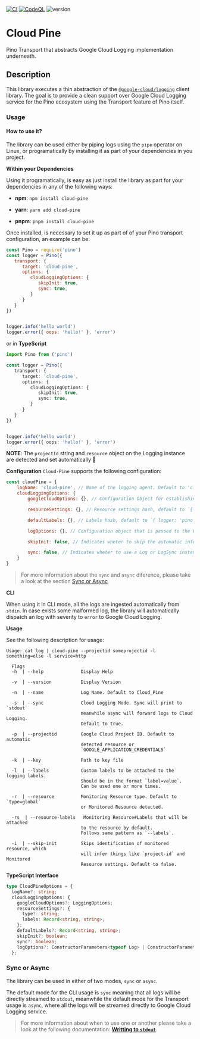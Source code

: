 [![CI](https://github.com/metcoder95/cloud-pine/actions/workflows/ci.yml/badge.svg)](https://github.com/metcoder95/cloud-pine/actions/workflows/ci.yml)
[![CodeQL](https://github.com/metcoder95/cloud-pine/actions/workflows/codeql-analysis.yml/badge.svg)](https://github.com/metcoder95/cloud-pine/actions/workflows/codeql-analysis.yml)
![version](https://badge.fury.io/js/cloud-pine.svg)

# Cloud Pine

Pino Transport that abstracts Google Cloud Logging implementation underneath.

## Description

This library executes a thin abstraction of the [`@google-cloud/logging`](https://cloud.google.com/nodejs/docs/reference/logging/latest) client library.
The goal is to provide a clean support over Google Cloud Logging service for the Pino ecosystem using the Transport feature of Pino itself.

### Usage

#### How to use it?

The library can be used either by piping logs using the `pipe` operator on Linux, or programatically by installing it as part of your dependencies in you project.

**Within your Dependencies**

Using it programatically, is easy as just install the library as part for your dependencies in any of the following ways:

- **npm**: `npm install cloud-pine`

- **yarn**: `yarn add cloud-pine`

- **pnpm**: `pnpm install cloud-pine`

Once installed, is necessary to set it up as part of of your Pino transport configuration, an example can be:

```js
const Pino = require('pino')
const logger = Pino({
   transport: {
      target: 'cloud-pine',
      options: {
         cloudLoggingOptions: {
            skipInit: true,
            sync: true,
         }
      }
   }
})


logger.info('hello world')
logger.error({ oops: 'hello!' }, 'error')
```

or in **TypeScript**

```ts
import Pino from ('pino')

const logger = Pino({
   transport: {
      target: 'cloud-pine',
      options: {
         cloudLoggingOptions: {
            skipInit: true,
            sync: true,
         }
      }
   }
})


logger.info('hello world')
logger.error({ oops: 'hello!' }, 'error')
```

**NOTE**: The `projectId` string and `resource` object on the Logging instance are detected and set automatically 🎉

**Configuration**
`Cloud-Pine` supports the following configuration:

```js
const cloudPine = {
    logName: 'cloud-pine', // Name of the logging agent. Default to 'cloud-pine'
    cloudLoggingOptions: {
        googleCloudOptions: {}, // Configuration Object for establishing connection with Google Cloud Logging. Default to undefined. Ref: https://cloud.google.com/nodejs/docs/reference/logging/latest/logging/loggingoptions

        resourceSettings: {}, // Resource settings hash, default to `{ type: 'global' }`. The hash is persisted across logs and inferred based on the API `Logging#setDetectedResource` result. Ref: https://cloud.google.com/logging/docs/reference/v2/rest/v2/MonitoredResource

        defaultLabels: {}, // Labels hash, default to `{ logger: 'pino', agent: 'cloud_pine' }`. The hash is persisted across logs. Ref: https://cloud.google.com/logging/docs/reference/v2/rest/v2/LogEntry,

        logOptions: {}, // Configuration object that is passed to the Log/LogSync instance. Default to undefined. Ref: https://cloud.google.com/nodejs/docs/reference/logging/latest/logging/log and https://cloud.google.com/nodejs/docs/reference/logging/latest/logging/logsync

        skipInit: false, // Indicates wheter to skip the automatic inferr of `projectId` and `MonitoredResource` metadata. Default to `false`.

        sync: false, // Indicates wheter to use a Log or LogSync instance. Default to false.
    }
}
```

>For more information about the `sync` and `async` diference, please take a look at the section [Sync or Async](#syncorasync)

**CLI**

When using it in CLI mode, all the logs are ingested automatically from `stdin`. In case exists some malformed log, the library will automatically dispatch an log with severity to `error` to Google Cloud Logging.

**Usage**

See the following description for usage:
```
Usage: cat log | cloud-pine --projectid someprojectid -l something=else -l service=http

  Flags
  -h  | --help              Display Help

  -v  | --version           Display Version

  -n  | --name              Log Name. Default to Cloud_Pine

  -s  | --sync              Cloud Logging Mode. Sync will print to `stdout`
                            meanwhile async will forward logs to Cloud Logging.
                            Default to true.

  -p  | --projectid         Google Cloud Project ID. Default to automatic
                            detected resource or
                            `GOOGLE_APPLICATION_CREDENTIALS`

  -k  | --key               Path to key file

  -l  | --labels            Custom labels to be attached to the logging labels.
                            Should be in the format `label=value`.
                            Can be used one or more times.

  -r  | --resource          Monitoring Resource type. Default to `type=global`
                            or Monitored Resource detected.

  -rs  | --resource-labels   Monitoring Resource#Labels that will be attached
                            to the resource by default.
                            Follows same pattern as `--labels`.

  -i  | --skip-init         Skips identification of monitored resource, which
                            will infer things like `project-id` and Monitored
                            Resource settings. Default to false.
```

**TypeScript Interface**

```ts
type CloudPineOptions = {
  logName?: string;
  cloudLoggingOptions: {
    googleCloudOptions?: LoggingOptions;
    resourceSettings?: {
      type?: string;
      labels: Record<string, string>;
    };
    defaultLabels?: Record<string, string>;
    skipInit?: boolean;
    sync?: boolean;
    logOptions?: ConstructorParameters<typeof Log> | ConstructorParameters<typeof LogSync>;
  };
```

### Sync or Async
<a id="syncorasync"></a>

The library can be used in either of two modes, `sync` or `async`.

The default mode for the CLI usage is `sync` meaning that all logs will be directly streamed to `stdout`, meanwhile the default mode for the Transport usage is `async`, where all the logs will be streamed directly to Google Cloud Logging service.

>For more information about when to use one or another please take a look at the following documentation: [**Writting to `stdout`**](https://cloud.google.com/nodejs/docs/reference/logging/latest#writing-to-stdout).


